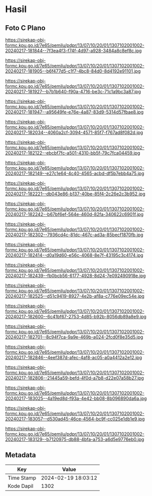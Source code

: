 # Hasil

## Foto C Plano

https://sirekap-obj-formc.kpu.go.id/7e65/pemilu/pdpr/13/07/10/20/01/1307102001002-20240217-181844--7f3ea4f3-f74f-4d97-a928-3484a8c8ef8c.jpg

https://sirekap-obj-formc.kpu.go.id/7e65/pemilu/pdpr/13/07/10/20/01/1307102001002-20240217-181905--b6f477d5-c1f7-4bc8-84d0-8d4192e91101.jpg

https://sirekap-obj-formc.kpu.go.id/7e65/pemilu/pdpr/13/07/10/20/01/1307102001002-20240217-181927--b7b1b640-f90a-4716-be3c-71c1a9bc3a87.jpg

https://sirekap-obj-formc.kpu.go.id/7e65/pemilu/pdpr/13/07/10/20/01/1307102001002-20240217-181947--a95649fe-e76e-4a87-83d9-5314d57fbae8.jpg

https://sirekap-obj-formc.kpu.go.id/7e65/pemilu/pdpr/13/07/10/20/01/1307102001002-20240217-182034--4060a2cf-3094-4571-85f7-f767ad8f082d.jpg

https://sirekap-obj-formc.kpu.go.id/7e65/pemilu/pdpr/13/07/10/20/01/1307102001002-20240217-182122--ebcbf7fc-a501-4310-bb5f-79c7fca04459.jpg

https://sirekap-obj-formc.kpu.go.id/7e65/pemilu/pdpr/13/07/10/20/01/1307102001002-20240217-182149--e27c1e64-4c40-4565-acbd-df5b7ebb4a75.jpg

https://sirekap-obj-formc.kpu.go.id/7e65/pemilu/pdpr/13/07/10/20/01/1307102001002-20240217-182221--db043e86-b137-40be-85f4-2c26e2c3b952.jpg

https://sirekap-obj-formc.kpu.go.id/7e65/pemilu/pdpr/13/07/10/20/01/1307102001002-20240217-182242--b67bf6ef-564e-460d-82fa-340622c6901f.jpg

https://sirekap-obj-formc.kpu.go.id/7e65/pemilu/pdpr/13/07/10/20/01/1307102001002-20240217-182302--7936cd4c-81dc-467c-ad3a-85becf1870fb.jpg

https://sirekap-obj-formc.kpu.go.id/7e65/pemilu/pdpr/13/07/10/20/01/1307102001002-20240217-182414--d0a19d60-e56c-4068-8e7f-43195c3c4174.jpg

https://sirekap-obj-formc.kpu.go.id/7e65/pemilu/pdpr/13/07/10/20/01/1307102001002-20240217-182439--fb0bcb56-6177-4928-8d24-7e092490918e.jpg

https://sirekap-obj-formc.kpu.go.id/7e65/pemilu/pdpr/13/07/10/20/01/1307102001002-20240217-182525--d51c9419-8927-4e2b-af8a-c776e09ec54e.jpg

https://sirekap-obj-formc.kpu.go.id/7e65/pemilu/pdpr/13/07/10/20/01/1307102001002-20240217-182600--6c41bf67-2753-4d85-b92b-8056db89a8e9.jpg

https://sirekap-obj-formc.kpu.go.id/7e65/pemilu/pdpr/13/07/10/20/01/1307102001002-20240217-182701--8c94f7ca-9a9e-469b-a024-2fcd0f8e35d5.jpg

https://sirekap-obj-formc.kpu.go.id/7e65/pemilu/pdpr/13/07/10/20/01/1307102001002-20240217-182846--4eef387d-afec-4af8-ac05-a0a4412a2e12.jpg

https://sirekap-obj-formc.kpu.go.id/7e65/pemilu/pdpr/13/07/10/20/01/1307102001002-20240217-182806--21445a59-befd-4f0d-a7b8-d22e07a58b27.jpg

https://sirekap-obj-formc.kpu.go.id/7e65/pemilu/pdpr/13/07/10/20/01/1307102001002-20240217-183025--4a19ed8d-f93a-4e42-bb08-8b096890da6a.jpg

https://sirekap-obj-formc.kpu.go.id/7e65/pemilu/pdpr/13/07/10/20/01/1307102001002-20240217-183057--d530ad45-46ce-4564-bc9f-cc025e1db1e9.jpg

https://sirekap-obj-formc.kpu.go.id/7e65/pemilu/pdpr/13/07/10/20/01/1307102001002-20240217-183129--b7120975-db88-4bfa-a753-a6d5e9776eb0.jpg


## Metadata

| Key        | Value               |
| ---------- | ------------------- |
| Time Stamp | 2024-02-19 18:03:12 |
| Kode Dapil | 1302                |



